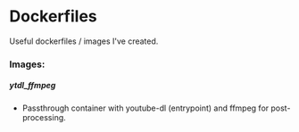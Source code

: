 # Dockerfiles
Useful dockerfiles / images I've created.

### Images:

##### ytdl_ffmpeg
* Passthrough container with youtube-dl (entrypoint) and ffmpeg for post-processing.
